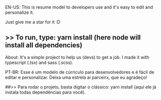 EN-US:
This is resume model to developers use and it's easy to edit and personalize it.

Just give me a star for it :D

## >> To run, type: yarn install (here node will install all dependencies)

About:
It's a simple project to help us (devs) to get a job.
I made it with typescript (.tsx) and sass (.scss). 

PT-BR:
Esse é um modelo de cúrriculo para desenvolvedores e é fácil de editar e personalizar.
Deixa uma estrela aí parceirx, que eu agradeço!

##>> Para rodar o projeto, basta digitar o clássico: yarn install (aqui ele já instala todas dependências para você).
